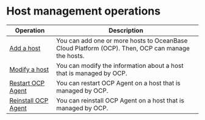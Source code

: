 Host management operations 
===============================================




|                             Operation                              |                                                                                                     Description                                                                                                      |
|--------------------------------------------------------------------|----------------------------------------------------------------------------------------------------------------------------------------------------------------------------------------------------------------------|
| [Add a host](../6.management-host/2.add-host.md)          | You can add one or more hosts to OceanBase Cloud Platform (OCP). Then, OCP can manage the hosts.                                                                                                                     |
| [Modify a host](../6.management-host/3.modify-host.md)       | You can modify the information about a host that is managed by OCP.                                                                                                                                                  |
| [Restart OCP Agent](../6.management-host/4.restart-the-ocp-agent.md)   | You can restart OCP Agent on a host that is managed by OCP.                                                                                                                                                          |
| [Reinstall OCP Agent](../6.management-host/6.reinstall-ocp-agent.md) | You can reinstall OCP Agent on a host that is managed by OCP.                                                                                                                                                        |




